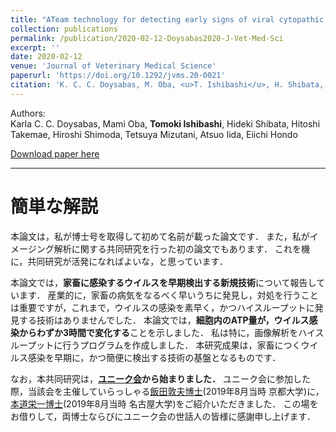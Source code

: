 ```yaml
---
title: "ATeam technology for detecting early signs of viral cytopathic effect"
collection: publications
permalink: /publication/2020-02-12-Doysabas2020-J-Vet-Med-Sci
excerpt: ''
date: 2020-02-12
venue: 'Journal of Veterinary Medical Science'
paperurl: 'https://doi.org/10.1292/jvms.20-0021'
citation: 'K. C. C. Doysabas, M. Oba, <u>T. Ishibashi</u>, H. Shibata, H. Takemae, H. Shimoda, T. Mizutani, A. Iida, E. Hondo. &quot;ATeam technology for detecting early signs of viral cytopathic effect&quot; <i>Journal of Veterinary Medical Science</i> 2020 <b>82</b>(3):387-393'
---
```


Authors:  
Karla C. C. Doysabas, Mami Oba, **Tomoki Ishibashi**, Hideki Shibata, Hitoshi Takemae, Hiroshi Shimoda, Tetsuya Mizutani, Atsuo Iida, Eiichi Hondo

[Download paper here](https://www.jstage.jst.go.jp/article/jvms/82/3/82_20-0021/_pdf/-char/en)

---

# 簡単な解説

本論文は，私が博士号を取得して初めて名前が載った論文です．
また，私がイメージング解析に関する共同研究を行った初の論文でもあります．
これを機に，共同研究が活発になればよいな，と思っています．

本論文では，**家畜に感染するウイルスを早期検出する新規技術**について報告しています．
産業的に，家畜の病気をなるべく早いうちに発見し，対処を行うことは重要ですが，これまで，ウイルスの感染を素早く，かつハイスループットに発見する技術はありませんでした．
本論文では，**細胞内のATP量が，ウイルス感染からわずか3時間で変化する**ことを示しました．
私は特に，画像解析をハイスループットに行うプログラムを作成しました．
本研究成果は，家畜につくウイルス感染を早期に，かつ簡便に検出する技術の基盤となるものです．

なお，本共同研究は，**[ユニーク会](https://sites.google.com/view/animal-geeks/)から始まりました．**
ユニーク会に参加した際，当該会を主催していらっしゃる[飯田敦夫博士](https://sites.google.com/site/tol24682/profile)(2019年8月当時 京都大学)に，[本道栄一博士](https://sites.google.com/view/animal-morphology)(2019年8月当時 名古屋大学)をご紹介いただきました．
この場をお借りして，両博士ならびにユニーク会の世話人の皆様に感謝申し上げます．
